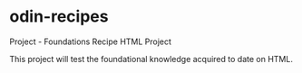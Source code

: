 # odin-recipes
Project - Foundations
Recipe HTML Project

This project will test the foundational knowledge acquired to date on HTML. 
